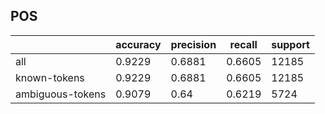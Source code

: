 
## POS

|                  | accuracy | precision | recall | support |
|------------------|----------|-----------|--------|---------|
| all              | 0.9229   | 0.6881    | 0.6605 | 12185   |
| known-tokens     | 0.9229   | 0.6881    | 0.6605 | 12185   |
| ambiguous-tokens | 0.9079   | 0.64      | 0.6219 | 5724    |

